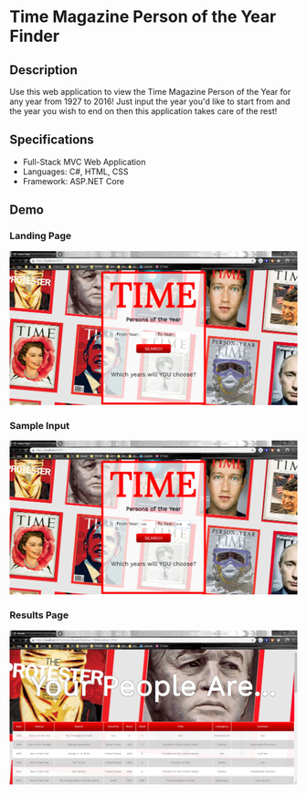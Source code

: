 # Time Magazine Person of the Year Finder

## Description
Use this web application to view the Time Magazine Person of the Year for any year from 1927 to 2016! Just input the year you'd like to start from and the year you wish to end on then this application takes care of the rest!

## Specifications
- Full-Stack MVC Web Application
- Languages: C#, HTML, CSS
- Framework: ASP.NET Core

## Demo

### Landing Page
![Landing Page](Assets/landing_screen.PNG)

### Sample Input
![Sample Input](Assets/input.PNG)

### Results Page
![Results Page](Assets/results.PNG)
